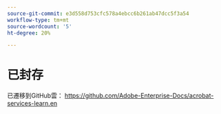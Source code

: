 ```yaml
---
source-git-commit: e3d558d753cfc578a4ebcc6b261ab47dcc5f3a54
workflow-type: tm+mt
source-wordcount: '5'
ht-degree: 20%

---
```

# 已封存

已遷移到GitHub雲： <https://github.com/Adobe-Enterprise-Docs/acrobat-services-learn.en>
